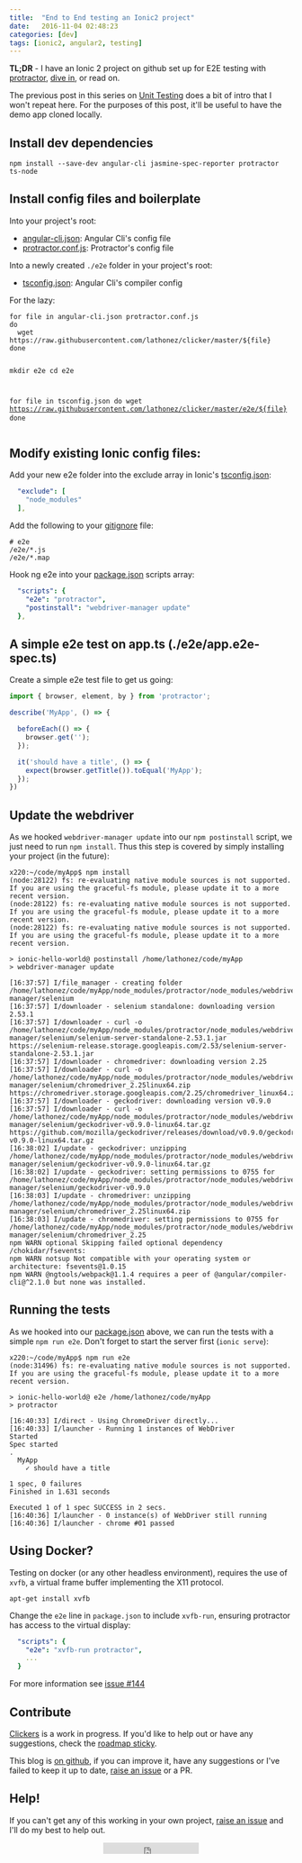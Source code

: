 ```yaml
---
title:  "End to End testing an Ionic2 project"
date:   2016-11-04 02:48:23
categories: [dev]
tags: [ionic2, angular2, testing]
---
```


**TL;DR** - I have an Ionic 2 project on github set up for E2E testing with [protractor][protractor-home], [dive in][clicker-repo], or read on.

The previous post in this series on [Unit Testing][blog-unit-testing] does a bit of intro that I won't repeat here. For the purposes of this post, it'll be useful to have the demo app cloned locally.

Install dev dependencies
------------------------

<div class="highlighter-rouge">
<pre class="lowlight">
<code>npm install --save-dev angular-cli jasmine-spec-reporter protractor ts-node</code>
</pre>
</div>

Install config files and boilerplate
------------------------------------

Into your project's root:

* [angular-cli.json][angular-cli.json]: Angular Cli's config file
* [protractor.conf.js][protractor.conf.js]: Protractor's config file


Into a newly created `./e2e` folder in your project's root:

* [tsconfig.json][tsconfig.json]: Angular Cli's compiler config

For the lazy:

<div class="highlighter-rouge">
<pre class="lowlight">
<code>for file in angular-cli.json protractor.conf.js
do
  wget https://raw.githubusercontent.com/lathonez/clicker/master/${file}
done

mkdir e2e
cd e2e

for file in tsconfig.json
do
  wget https://raw.githubusercontent.com/lathonez/clicker/master/e2e/${file}
done</code>
</pre>
</div>


Modify existing Ionic config files:
-----------------------------------

Add your new e2e folder into the exclude array in Ionic's [tsconfig.json][ion.tsconfig.json]:

```yaml
  "exclude": [
    "node_modules"
  ],
```

Add the following to your [gitignore][gitignore] file:

```
# e2e
/e2e/*.js
/e2e/*.map
```

Hook ng e2e into your [package.json][package.json] scripts array:


```yaml
  "scripts": {
    "e2e": "protractor",
    "postinstall": "webdriver-manager update"
  },
```

A simple e2e test on app.ts (./e2e/app.e2e-spec.ts)
--------------------------------------------------

Create a simple e2e test file to get us going:

```javascript
import { browser, element, by } from 'protractor';

describe('MyApp', () => {

  beforeEach(() => {
    browser.get('');
  });

  it('should have a title', () => {
    expect(browser.getTitle()).toEqual('MyApp');
  });
})
```

Update the webdriver
--------------------

As we hooked `webdriver-manager update` into our `npm postinstall` script, we just need to run `npm install`. Thus this step is covered by simply installing your project (in the future):

```
x220:~/code/myApp$ npm install
(node:28122) fs: re-evaluating native module sources is not supported. If you are using the graceful-fs module, please update it to a more recent version.
(node:28122) fs: re-evaluating native module sources is not supported. If you are using the graceful-fs module, please update it to a more recent version.
(node:28122) fs: re-evaluating native module sources is not supported. If you are using the graceful-fs module, please update it to a more recent version.

> ionic-hello-world@ postinstall /home/lathonez/code/myApp
> webdriver-manager update

[16:37:57] I/file_manager - creating folder /home/lathonez/code/myApp/node_modules/protractor/node_modules/webdriver-manager/selenium
[16:37:57] I/downloader - selenium standalone: downloading version 2.53.1
[16:37:57] I/downloader - curl -o /home/lathonez/code/myApp/node_modules/protractor/node_modules/webdriver-manager/selenium/selenium-server-standalone-2.53.1.jar https://selenium-release.storage.googleapis.com/2.53/selenium-server-standalone-2.53.1.jar
[16:37:57] I/downloader - chromedriver: downloading version 2.25
[16:37:57] I/downloader - curl -o /home/lathonez/code/myApp/node_modules/protractor/node_modules/webdriver-manager/selenium/chromedriver_2.25linux64.zip https://chromedriver.storage.googleapis.com/2.25/chromedriver_linux64.zip
[16:37:57] I/downloader - geckodriver: downloading version v0.9.0
[16:37:57] I/downloader - curl -o /home/lathonez/code/myApp/node_modules/protractor/node_modules/webdriver-manager/selenium/geckodriver-v0.9.0-linux64.tar.gz https://github.com/mozilla/geckodriver/releases/download/v0.9.0/geckodriver-v0.9.0-linux64.tar.gz
[16:38:02] I/update - geckodriver: unzipping /home/lathonez/code/myApp/node_modules/protractor/node_modules/webdriver-manager/selenium/geckodriver-v0.9.0-linux64.tar.gz
[16:38:02] I/update - geckodriver: setting permissions to 0755 for /home/lathonez/code/myApp/node_modules/protractor/node_modules/webdriver-manager/selenium/geckodriver-v0.9.0
[16:38:03] I/update - chromedriver: unzipping /home/lathonez/code/myApp/node_modules/protractor/node_modules/webdriver-manager/selenium/chromedriver_2.25linux64.zip
[16:38:03] I/update - chromedriver: setting permissions to 0755 for /home/lathonez/code/myApp/node_modules/protractor/node_modules/webdriver-manager/selenium/chromedriver_2.25
npm WARN optional Skipping failed optional dependency /chokidar/fsevents:
npm WARN notsup Not compatible with your operating system or architecture: fsevents@1.0.15
npm WARN @ngtools/webpack@1.1.4 requires a peer of @angular/compiler-cli@^2.1.0 but none was installed.
```

Running the tests
-----------------

As we hooked into our [package.json][package.json] above, we can run the tests with a simple `npm run e2e`. Don't forget to start the server first (`ionic serve`):

```
x220:~/code/myApp$ npm run e2e
(node:31496) fs: re-evaluating native module sources is not supported. If you are using the graceful-fs module, please update it to a more recent version.

> ionic-hello-world@ e2e /home/lathonez/code/myApp
> protractor

[16:40:33] I/direct - Using ChromeDriver directly...
[16:40:33] I/launcher - Running 1 instances of WebDriver
Started
Spec started
.
  MyApp
    ✓ should have a title

1 spec, 0 failures
Finished in 1.631 seconds

Executed 1 of 1 spec SUCCESS in 2 secs.
[16:40:36] I/launcher - 0 instance(s) of WebDriver still running
[16:40:36] I/launcher - chrome #01 passed
```

Using Docker?
----------

Testing on docker (or any other headless environment), requires the use of `xvfb`, a virtual frame buffer implementing the X11 protocol.

`apt-get install xvfb`

Change the `e2e` line in `package.json` to include `xvfb-run`, ensuring protractor has access to the virtual display:

```yaml
  "scripts": {
    "e2e": "xvfb-run protractor",
    ...
  }
```

For more information see [issue #144][clicker-issue-114]

Contribute
----------
[Clickers][clicker-repo] is a work in progress. If you'd like to help out or have any suggestions, check the [roadmap sticky][clicker-issue-38].

This blog is [on github][blog-repo], if you can improve it, have any suggestions or I've failed to keep it up to date, [raise an issue][blog-issue-new] or a PR.

Help!
-----

If you can't get any of this working in your own project, [raise an issue][clicker-issue-new] and I'll do my best to help out.

<div align="center"><iframe src="https://ghbtns.com/github-btn.html?user=lathonez&repo=clicker&type=star&count=true" frameborder="0" scrolling="0" width="170px" height="20px"></iframe></div>

[angular-cli.json]:     https://github.com/lathonez/clicker/blob/master/angular-cli.json
[blog-issue-new]:       https://github.com/lathonez/lathonez.github.io/issues/new
[blog-repo]:            https://github.com/lathonez/lathonez.github.io
[blog-unit-testing]:    http://lathonez.github.io/2016/ionic-2-unit-testing/
[clicker-issue-114]:    https://github.com/lathonez/clicker/issues/114
[clicker-issue-38]:     https://github.com/lathonez/clicker/issues/38
[clicker-issue-new]:    https://github.com/lathonez/clicker/issues/new
[clicker-repo]:         http://github.com/lathonez/clicker
[gitignore]:            https://github.com/lathonez/clicker/blob/master/.gitignore
[ion.tsconfig.json]:    https://github.com/lathonez/clicker/blob/master/tsconfig.json
[package.json]:         https://github.com/lathonez/clicker/blob/master/package.json
[protractor-home]:      https://angular.github.io/protractor
[protractor.conf.js]:   https://github.com/lathonez/clicker/blob/master/protractor.conf.js
[tsconfig.json]:        https://github.com/lathonez/clicker/blob/master/e2e/tsconfig.json
